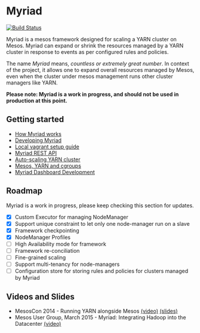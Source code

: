 # Myriad

[![Build Status](https://travis-ci.org/mesos/myriad.svg)](https://travis-ci.org/mesos/myriad)

Myriad is a mesos framework designed for scaling a YARN cluster on Mesos. Myriad can expand or shrink the resources managed by a YARN cluster in response to events as per configured rules and policies.

The name _Myriad_ means, _countless or extremely great number_. In context of the project, it allows one to expand overall resources managed by Mesos, even when the cluster under mesos management runs other cluster managers like YARN.

**Please note: Myriad is a work in progress, and should not be used in production at this point.**

## Getting started

* [How Myriad works](docs/how-it-works.md)
* [Developing Myriad](docs/myriad-dev.md)
* [Local vagrant setup guide](docs/vagrant.md)
* [Myriad REST API](docs/API.md)
* [Auto-scaling YARN cluster](docs/control-plane-algorithm.md)
* [Mesos, YARN and cgroups](docs/cgroups.md)
* [Myriad Dashboard Development](docs/myriad-dashboard.md)

## Roadmap
Myriad is a work in progress, please keep checking this section for updates.

- [x] Custom Executor for managing NodeManager
- [x] Support unique constraint to let only one node-manager run on a slave
- [x] Framework checkpointing
- [x] NodeManager Profiles
- [ ] High Availability mode for framework
- [ ] Framework re-conciliation
- [ ] Fine-grained scaling
- [ ] Support multi-tenancy for node-managers
- [ ] Configuration store for storing rules and policies for clusters managed by Myriad

## Videos and Slides
* MesosCon 2014 - Running YARN alongside Mesos [(video)](https://www.youtube.com/watch?v=d7vZWm_xS9c) [(slides)](https://speakerdeck.com/mohit/running-yarn-alongside-mesos-mesoscon-2014)
* Mesos User Group, March 2015 - Myriad: Integrating Hadoop into the Datacenter [(video)](http://www.youtube.com/watch?v=UMu9n4f62GI)
